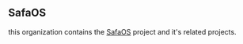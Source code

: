 ## SafaOS
this organization contains the [SafaOS](https://github.com/SafaOS/SafaOS) project and it's related projects.
